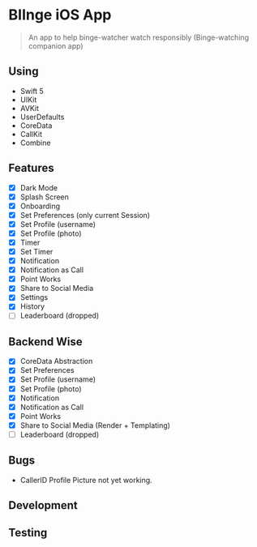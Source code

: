 #  BIInge iOS App

> An app to help binge-watcher watch responsibly (Binge-watching companion app)

## Using

- Swift 5
- UIKit
- AVKit
- UserDefaults
- CoreData
- CallKit
- Combine

## Features

- [x] Dark Mode
- [x] Splash Screen
- [x] Onboarding
- [x] Set Preferences (only current Session)
- [x] Set Profile (username)
- [x] Set Profile (photo)
- [x] Timer
- [x] Set Timer
- [x] Notification
- [x] Notification as Call
- [x] Point Works
- [x] Share to Social Media
- [x] Settings
- [x] History
- [ ] Leaderboard (dropped)

## Backend Wise

- [x] CoreData Abstraction
- [x] Set Preferences
- [x] Set Profile (username)
- [x] Set Profile (photo)
- [x] Notification
- [x] Notification as Call
- [x] Point Works
- [x] Share to Social Media (Render + Templating)
- [ ] Leaderboard (dropped)

## Bugs

- CallerID Profile Picture not yet working.

## Development


## Testing
